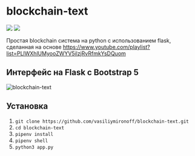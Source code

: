 # blockchain-text

![](https://img.shields.io/badge/python-3.8-blue)
![](https://img.shields.io/badge/flask-2.1-inactive)

Простая blockchain система на python с использованием flask, сделанная на основе https://www.youtube.com/playlist?list=PLlWXhlUMyooZWYV5ilzjRvRfmkYsDQuom

## Интерфейс на Flask с Bootstrap 5
 

![blockchain-text](https://user-images.githubusercontent.com/76426559/180894722-3f88712f-cc3f-4e8f-b27b-9a1c4af5b066.png)

## Установка
1. `git clone https://github.com/vasiliymironoff/blockchain-text.git`
1. `cd blockchain-text`
1. `pipenv install`
1. `pipenv shell`
1. `python3 app.py`
